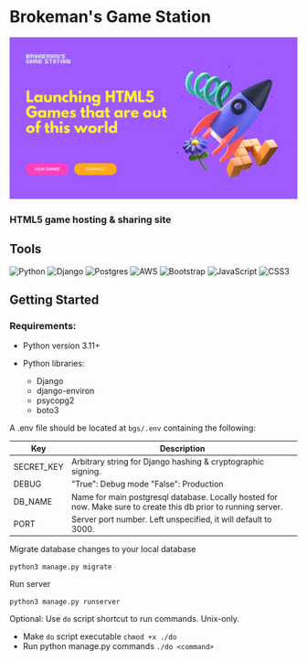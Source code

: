 # Brokeman's Game Station
![Landing Page Mockup](readme/bgs-landing-page-mockup.png)

### HTML5 game hosting & sharing site


## Tools

![Python](https://img.shields.io/badge/python-3670A0?style=for-the-badge&logo=python&logoColor=ffdd54)
![Django](https://img.shields.io/badge/django-%23092E20.svg?style=for-the-badge&logo=django&logoColor=white)
![Postgres](https://img.shields.io/badge/postgres-%23316192.svg?style=for-the-badge&logo=postgresql&logoColor=white)
![AWS](https://img.shields.io/badge/AWS-%23FF9900.svg?style=for-the-badge&logo=amazon-aws&logoColor=white)
![Bootstrap](https://img.shields.io/badge/bootstrap-%238511FA.svg?style=for-the-badge&logo=bootstrap&logoColor=white)
![JavaScript](https://img.shields.io/badge/javascript-%23323330.svg?style=for-the-badge&logo=javascript&logoColor=%23F7DF1E)
![CSS3](https://img.shields.io/badge/css3-%231572B6.svg?style=for-the-badge&logo=css3&logoColor=white)


## Getting Started

### Requirements:

- Python version 3.11+

- Python libraries:
  - Django
  - django-environ
  - psycopg2
  - boto3

A .env file should be located at `bgs/.env` containing
the following:

| Key        | Description                                                                                                     |
|------------|-----------------------------------------------------------------------------------------------------------------|
| SECRET_KEY | Arbitrary string for Django hashing & cryptographic signing.                                                    |
| DEBUG      | "True": Debug mode "False": Production                                                                          |
| DB_NAME    | Name for main postgresql database. Locally hosted for now. Make sure to create this db prior to running server. |
| PORT       | Server port number. Left unspecified, it will default to 3000.                                                  |

Migrate database changes to your local database
```shell
python3 manage.py migrate
```

Run server
```shell
python3 manage.py runserver
```

Optional: Use `do` script shortcut to run commands. Unix-only.
- Make `do` script executable `chmod +x ./do`
- Run python manage.py commands `./do <command>`
